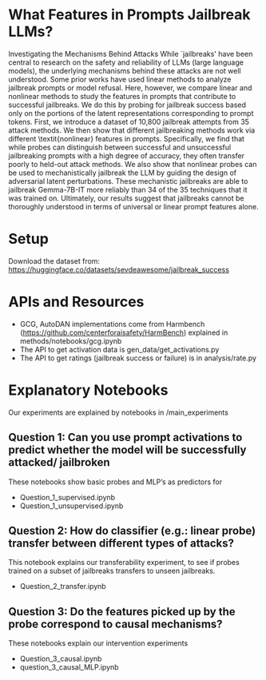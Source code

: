 # What Features in Prompts Jailbreak LLMs?
Investigating the Mechanisms Behind Attacks
While `jailbreaks' have been central to research on the safety and reliability of LLMs (large language models), the underlying mechanisms behind these attacks are not well understood. Some prior works have used linear methods to analyze jailbreak prompts or model refusal. Here, however, we compare linear and nonlinear methods to study the features in prompts that contribute to successful jailbreaks. We do this by probing for jailbreak success based only on the portions of the latent representations corresponding to prompt tokens. First, we introduce a dataset of 10,800 jailbreak attempts from 35 attack methods. We then show that different jailbreaking methods work via different \textit{nonlinear} features in prompts. Specifically, we find that while probes can distinguish between successful and unsuccessful jailbreaking prompts with a high degree of accuracy, they often transfer poorly to held-out attack methods. We also show that nonlinear probes can be used to mechanistically jailbreak the LLM by guiding the design of adversarial latent perturbations. These mechanistic jailbreaks are able to jailbreak Gemma-7B-IT more reliably than 34 of the 35 techniques that it was trained on. Ultimately, our results suggest that jailbreaks cannot be thoroughly understood in terms of universal or linear prompt features alone.



# Setup
Download the dataset from: https://huggingface.co/datasets/sevdeawesome/jailbreak_success

# APIs and Resources 
* GCG, AutoDAN implementations come from Harmbench (https://github.com/centerforaisafety/HarmBench) explained in methods/notebooks/gcg.ipynb
* The API to get activation data is gen_data/get_activations.py
* The API to get ratings (jailbreak success or failure) is in analysis/rate.py


# Explanatory Notebooks
Our experiments are explained by notebooks in /main_experiments

## Question 1: Can you use prompt activations to predict whether the model will be successfully attacked/ jailbroken
These notebooks show basic probes and MLP’s as predictors for 
* Question_1_supervised.ipynb
* Question_1_unsupervised.ipynb


## Question 2: How do classifier (e.g.: linear probe) transfer between different types of attacks?
This notebook explains our transferability experiment, to see if probes trained on a subset of jailbreaks transfers to unseen jailbreaks.
* Question_2_transfer.ipynb

##  Question 3: Do the features picked up by the probe correspond to causal mechanisms?
These notebooks explain our intervention experiments
* Question_3_causal.ipynb
* question_3_causal_MLP.ipynb


